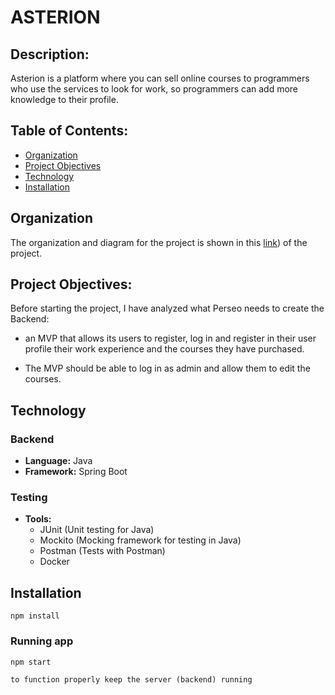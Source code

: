 # ASTERION 

## Description:

Asterion is a platform where you can sell online courses to programmers who use the services to look for work, so programmers can add more knowledge to their profile.

## Table of Contents:

- [Organization](#Organization)
- [Project Objectives](#Project-Objectives)
- [Technology](#Technology)
- [Installation](#Installation)

## Organization

The organization and diagram for the project is shown in this [link](https://)) of the project.


## Project Objectives:

Before starting the project, I have analyzed what Perseo needs to create the Backend:

- an MVP that allows its users to register, log in and register in their user profile their work experience and the courses they have purchased.

- The MVP should be able to log in as admin and allow them to edit the courses.


## Technology

### Backend
- **Language:** Java
- **Framework:** Spring Boot

### Testing
- **Tools:** 
  - JUnit (Unit testing for Java)
  - Mockito (Mocking framework for testing in Java)
  - Postman (Tests with Postman)
  - Docker

## Installation

`npm install`

### Running app

`npm start`

`to function properly keep the server (backend) running`
